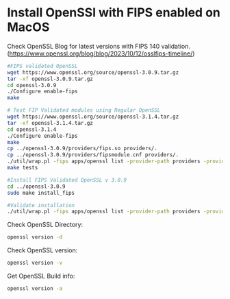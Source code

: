 # Install OpenSSl with FIPS enabled on MacOS

Check OpenSSL Blog for latest versions with FIPS 140 validation. (https://www.openssl.org/blog/blog/2023/10/12/osslfips-timeline/)

```sh
#FIPS validated OpenSSL
wget https://www.openssl.org/source/openssl-3.0.9.tar.gz
tar -xf openssl-3.0.9.tar.gz
cd openssl-3.0.9
./Configure enable-fips
make

# Test FIP Validated modules using Regular OpenSSL
wget https://www.openssl.org/source/openssl-3.1.4.tar.gz
tar -xf openssl-3.1.4.tar.gz
cd openssl-3.1.4
./Configure enable-fips
make
cp ../openssl-3.0.9/providers/fips.so providers/.
cp ../openssl-3.0.9/providers/fipsmodule.cnf providers/.
./util/wrap.pl -fips apps/openssl list -provider-path providers -provider fips -providers
make tests

#Install FIPS Validated OpenSSL v 3.0.9
cd ../openssl-3.0.9
sudo make install_fips

#Validate installation
./util/wrap.pl -fips apps/openssl list -provider-path providers -provider fips -providers
```

Check OpenSSL Directory: 
```sh
openssl version -d
```

Check OpenSSL version:
```sh
openssl version -v
```

Get OpenSSL Build info:
```sh
openssl version -a
```
